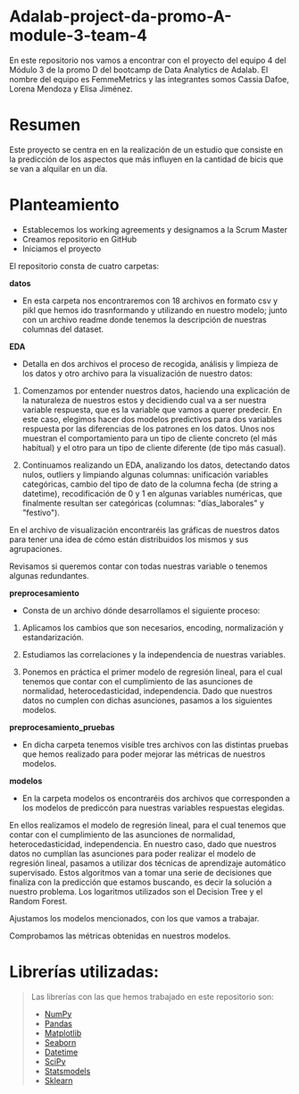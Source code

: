 # Adalab-project-da-promo-A-module-3-team-4
En este repositorio nos vamos a encontrar con el proyecto del equipo 4 del Módulo 3 de la promo D del bootcamp de Data Analytics de Adalab. El nombre del equipo es FemmeMetrics  y las integrantes somos Cassia Dafoe, Lorena Mendoza y Elisa Jiménez.

# Resumen

Este proyecto se centra en en la realización de un estudio que consiste en la predicción de los aspectos que más influyen en la cantidad de bicis que se van a alquilar en un día. 


# Planteamiento

- Establecemos los working agreements y designamos a la Scrum Master
- Creamos repositorio en GitHub
- Iniciamos el proyecto



El repositorio consta de cuatro carpetas:

**datos**

- En esta carpeta nos encontraremos con 18 archivos en formato csv y pikl que hemos ido trasnformando y utilizando en nuestro modelo; junto con un archivo readme donde tenemos la descripción de nuestras columnas del dataset.



**EDA**

- Detalla en dos archivos el proceso de recogida, análisis y limpieza de los datos y otro archivo para la visualización de nuestro datos:

1. Comenzamos por entender nuestros datos, haciendo una explicación de la naturaleza de nuestros estos y decidiendo cual va a ser nuestra variable respuesta, que es la variable que vamos a querer predecir.
En este caso, elegimos hacer dos modelos predictivos para dos variables respuesta por las diferencias de los patrones en los datos. Unos nos muestran el comportamiento para un tipo de cliente concreto (el más habitual) y el otro para un tipo de cliente diferente (de tipo más casual).


2. Continuamos realizando un EDA, analizando los datos, detectando datos nulos, outliers y limpiando algunas columnas: unificación variables categóricas, cambio del tipo de dato de la columna fecha (de string a datetime), recodificación de  0 y 1 en algunas variables numéricas, que finalmente resultan ser categóricas (columnas: "días_laborales" y "festivo").

En el archivo de visualización  encontraréis las gráficas de nuestros datos para tener una idea de cómo están distribuidos los mismos y sus agrupaciones.

Revisamos si queremos contar con todas nuestras variable o tenemos algunas redundantes.



**preprocesamiento** 

- Consta de un archivo dónde desarrollamos el siguiente proceso:

1. Aplicamos los cambios que son necesarios, encoding, normalización y estandarización.

2. Estudiamos las correlaciones y la independencia de nuestras variables.

3. Ponemos en práctica el primer modelo de regresión lineal, para el cual tenemos que contar con el cumplimiento de las asunciones de normalidad, heterocedasticidad, independencia. Dado que nuestros datos no cumplen con dichas asunciones, pasamos a los siguientes modelos.



**preprocesamiento_pruebas**

- En dicha carpeta tenemos visible tres archivos con las distintas pruebas que hemos realizado para poder mejorar las métricas de nuestros modelos.



**modelos**

- En la carpeta modelos os encontraréis dos archivos que corresponden a los modelos de prediccón para nuestras variables respuestas elegidas.

En ellos realizamos el modelo de regresión lineal, para el cual tenemos que contar con el cumplimiento de las asunciones de normalidad, heterocedasticidad, independencia.
En nuestro caso, dado que nuestros datos no cumplían las asunciones para poder realizar el modelo de regresión lineal, pasamos a utilizar dos técnicas de aprendizaje automático supervisado. Estos algoritmos van a tomar una serie de decisiones que finaliza con la predicción que estamos buscando, es decir la solución a nuestro problema. Los logaritmos utilizados son el Decision Tree  y el Random Forest.

Ajustamos los modelos mencionados, con los que vamos a trabajar.

Comprobamos las métricas obtenidas en nuestros modelos.



# Librerías utilizadas:

>Las librerías con las que hemos trabajado en este repositorio son:
>
>- [NumPy](https://numpy.org/)
>- [Pandas](https://pandas.pydata.org/) 
>- [Matplotlib](https://matplotlib.org/)
>- [Seaborn](https://seaborn.pydata.org/)
>- [Datetime](https://docs.python.org/es/3/library/datetime.html)
>- [SciPy](https://scipy.org/)
>- [Statsmodels](https://www.statsmodels.org/stable/index.html)
>- [Sklearn](https://scikit-learn.org/stable/)








